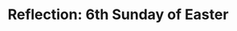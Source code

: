 ---
title: "Reflection: 6th Sunday of Easter"
layout: reader
description: "From the Homily of Fr Evans Sena Halolo"
feature_image: posts/reflection-6th-sunday-of-easter-year-a.jpg
category: reflection
published: true
---